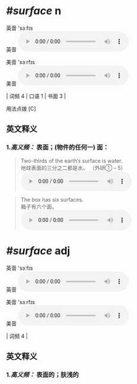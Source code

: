 # ***\#surface*** n
英音 'sɜːfɪs  
英音
<audio src="./media/surface-B.aac" controls="controls"></audio>

美音 'sɜːrfɪs  
美音
<audio src="./media/surface.aac" controls="controls"></audio>



| 词频 4 | 口语 1 | 书面 3 |  

用法点拨  [C]

英文释义
---
### 1.*高义频：* **表面；(物件的任何一) 面：**  

 > Two-thirds of the earth’s surface is water.   
 > 地球表面的三分之二都是水。  （外研① – 5）  
<audio src="./media/surface-1.aac" controls="controls"></audio>

 > The box has six surfaces.   
 > 箱子有六个面。    
<audio src="./media/surface-2.aac" controls="controls"></audio>


# ***\#surface*** adj
英音 'sɜːfɪs  
英音
<audio src="./media/surface-B.aac" controls="controls"></audio>

美音 'sɜːrfɪs  
美音
<audio src="./media/surface.aac" controls="controls"></audio>



| 词频 4 |  

英文释义
---
### 1.*高义频：* **表面的；肤浅的**  


